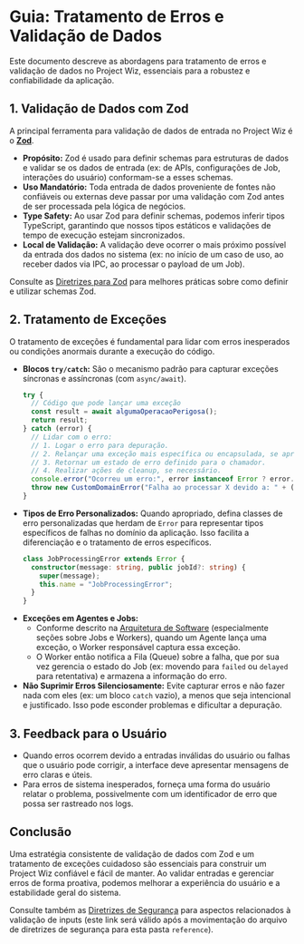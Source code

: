# Guia: Tratamento de Erros e Validação de Dados

Este documento descreve as abordagens para tratamento de erros e validação de dados no Project Wiz, essenciais para a robustez e confiabilidade da aplicação.

## 1. Validação de Dados com Zod

A principal ferramenta para validação de dados de entrada no Project Wiz é o **[Zod](https://zod.dev/)**.

*   **Propósito:** Zod é usado para definir schemas para estruturas de dados e validar se os dados de entrada (ex: de APIs, configurações de Job, interações do usuário) conformam-se a esses schemas.
*   **Uso Mandatório:** Toda entrada de dados proveniente de fontes não confiáveis ou externas deve passar por uma validação com Zod antes de ser processada pela lógica de negócios.
*   **Type Safety:** Ao usar Zod para definir schemas, podemos inferir tipos TypeScript, garantindo que nossos tipos estáticos e validações de tempo de execução estejam sincronizados.
*   **Local de Validação:** A validação deve ocorrer o mais próximo possível da entrada dos dados no sistema (ex: no início de um caso de uso, ao receber dados via IPC, ao processar o payload de um Job).

Consulte as [Diretrizes para Zod](./02-best-practices.md#zod-best-practices) para melhores práticas sobre como definir e utilizar schemas Zod.

## 2. Tratamento de Exceções

O tratamento de exceções é fundamental para lidar com erros inesperados ou condições anormais durante a execução do código.

*   **Blocos `try/catch`:** São o mecanismo padrão para capturar exceções síncronas e assíncronas (com `async/await`).
    ```typescript
    try {
      // Código que pode lançar uma exceção
      const result = await algumaOperacaoPerigosa();
      return result;
    } catch (error) {
      // Lidar com o erro:
      // 1. Logar o erro para depuração.
      // 2. Relançar uma exceção mais específica ou encapsulada, se apropriado.
      // 3. Retornar um estado de erro definido para o chamador.
      // 4. Realizar ações de cleanup, se necessário.
      console.error("Ocorreu um erro:", error instanceof Error ? error.message : String(error));
      throw new CustomDomainError("Falha ao processar X devido a: " + (error instanceof Error ? error.message : String(error)));
    }
    ```
*   **Tipos de Erro Personalizados:** Quando apropriado, defina classes de erro personalizadas que herdam de `Error` para representar tipos específicos de falhas no domínio da aplicação. Isso facilita a diferenciação e o tratamento de erros específicos.
    ```typescript
    class JobProcessingError extends Error {
      constructor(message: string, public jobId?: string) {
        super(message);
        this.name = "JobProcessingError";
      }
    }
    ```
*   **Exceções em Agentes e Jobs:**
    *   Conforme descrito na [Arquitetura de Software](./01-software-architecture.md) (especialmente seções sobre Jobs e Workers), quando um Agente lança uma exceção, o Worker responsável captura essa exceção.
    *   O Worker então notifica a Fila (Queue) sobre a falha, que por sua vez gerencia o estado do Job (ex: movendo para `failed` ou `delayed` para retentativa) e armazena a informação do erro.
*   **Não Suprimir Erros Silenciosamente:** Evite capturar erros e não fazer nada com eles (ex: um bloco `catch` vazio), a menos que seja intencional e justificado. Isso pode esconder problemas e dificultar a depuração.

## 3. Feedback para o Usuário

*   Quando erros ocorrem devido a entradas inválidas do usuário ou falhas que o usuário pode corrigir, a interface deve apresentar mensagens de erro claras e úteis.
*   Para erros de sistema inesperados, forneça uma forma do usuário relatar o problema, possivelmente com um identificador de erro que possa ser rastreado nos logs.

## Conclusão

Uma estratégia consistente de validação de dados com Zod e um tratamento de exceções cuidadoso são essenciais para construir um Project Wiz confiável e fácil de manter. Ao validar entradas e gerenciar erros de forma proativa, podemos melhorar a experiência do usuário e a estabilidade geral do sistema.

Consulte também as [Diretrizes de Segurança](./security-guidelines.md) para aspectos relacionados à validação de inputs (este link será válido após a movimentação do arquivo de diretrizes de segurança para esta pasta `reference`).
